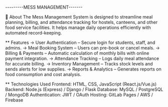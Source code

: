 ---------MESS MANAGEMENT-------

📌 About
The Mess Management System is designed to streamline meal planning, billing, and attendance tracking for hostels, canteens, and other food service facilities. It helps manage daily operations efficiently with automated record-keeping.

** Features
-> User Authentication – Secure login for students, staff, and admins.
-> Meal Booking System – Users can pre-book or cancel meals.
-> Billing & Payments – Automatic calculation of monthly bills with online payment integration.
-> Attendance Tracking – Logs daily meal attendance for accurate billing.
-> Inventory Management – Tracks stock levels and sends alerts for low supplies.
-> Reports & Analytics – Generates reports on food consumption and cost analysis.

** Technologies Used
Frontend: HTML, CSS, JavaScript (React.js/Vue.js)
Backend: Node.js (Express) / Django / Flask
Database: MySQL / PostgreSQL / MongoDB
Authentication: JWT / OAuth
Hosting: GitLab Pages / AWS / Firebase

